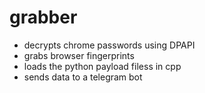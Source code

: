 # grabber

- decrypts chrome passwords using DPAPI
- grabs browser fingerprints
- loads the python payload filess in cpp
- sends data to a telegram bot
